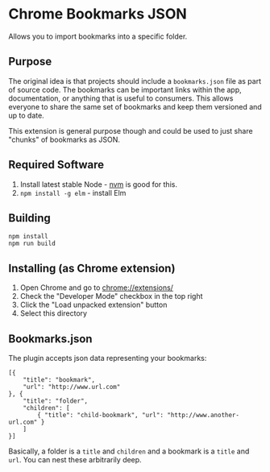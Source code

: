 Chrome Bookmarks JSON
==================================

Allows you to import bookmarks into a specific folder.

## Purpose

The original idea is that projects should include a `bookmarks.json` file as part of source code.
The bookmarks can be important links within the app, documentation, or anything that is useful to consumers.
This allows everyone to share the same set of bookmarks and keep them versioned and up to date.

This extension is general purpose though and could be used to just share "chunks" of bookmarks as JSON.

## Required Software

1. Install latest stable Node - [nvm](https://github.com/creationix/nvm) is good for this.
1. `npm install -g elm` - install Elm

## Building

```
npm install
npm run build
```

## Installing (as Chrome extension)

1. Open Chrome and go to [chrome://extensions/](chrome://extensions/)
1. Check the "Developer Mode" checkbox in the top right
1. Click the "Load unpacked extension" button
1. Select this directory

## Bookmarks.json

The plugin accepts json data representing your bookmarks:

```
[{
    "title": "bookmark",
    "url": "http://www.url.com"
}, {
    "title": "folder",
    "children": [
        { "title": "child-bookmark", "url": "http://www.another-url.com" }
    ]
}]
```

Basically, a folder is a `title` and `children` and a bookmark is a `title` and `url`.
You can nest these arbitrarily deep.

